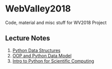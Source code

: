 # WebValley2018
Code, material and misc stuff for WV2018 Project

## Lecture Notes

1. <a href="classes/1.\ Python\ Data\ Structures/" title="Python Data Structures">Python Data Structures</a>
2. <a href="classes/2. OOP and Python Data Model" title="OOP and Python Data Model">OOP and Python Data Model</a>
3. <a href="classes/3. 3. Intro to Python for Scientific Computing" title="ntro to Python for Science">Intro to Python for Scientific Computing</a>
